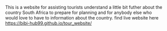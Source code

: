 This is a website for assisting tourists understand a little bit futher about the country South Africa to prepare for planning and for anybody else who would love to have to information 
about the country.
find live website here https://bibi-hub99.github.io/tour_website/
